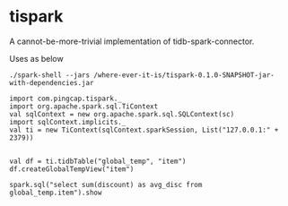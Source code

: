 # tispark
A cannot-be-more-trivial implementation of tidb-spark-connector.


Uses as below
```
./spark-shell --jars /where-ever-it-is/tispark-0.1.0-SNAPSHOT-jar-with-dependencies.jar

import com.pingcap.tispark._
import org.apache.spark.sql.TiContext
val sqlContext = new org.apache.spark.sql.SQLContext(sc)
import sqlContext.implicits._
val ti = new TiContext(sqlContext.sparkSession, List("127.0.0.1:" + 2379))


val df = ti.tidbTable("global_temp", "item")
df.createGlobalTempView("item")

spark.sql("select sum(discount) as avg_disc from global_temp.item").show

